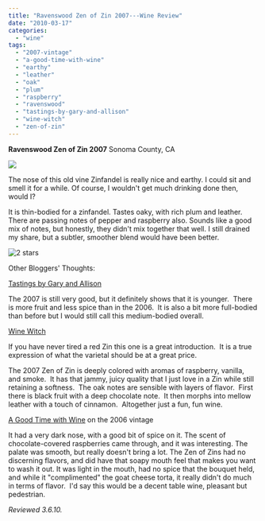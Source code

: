 ```yaml
---
title: "Ravenswood Zen of Zin 2007---Wine Review"
date: "2010-03-17"
categories:
  - "wine"
tags:
  - "2007-vintage"
  - "a-good-time-with-wine"
  - "earthy"
  - "leather"
  - "oak"
  - "plum"
  - "raspberry"
  - "ravenswood"
  - "tastings-by-gary-and-allison"
  - "wine-witch"
  - "zen-of-zin"
---
```


**Ravenswood Zen of Zin 2007** Sonoma County, CA

![](http://www.rebeccagomezfarrell.com/gourmez/photos/zenofzin.jpg)

The nose of this old vine Zinfandel is really nice and earthy. I could sit and smell it for a while. Of course, I wouldn't get much drinking done then, would I?

It is thin-bodied for a zinfandel. Tastes oaky, with rich plum and leather. There are passing notes of pepper and raspberry also. Sounds like a good mix of notes, but honestly, they didn't mix together that well. I still drained my share, but a subtler, smoother blend would have been better.




<div class="caption">

![2 stars](http://www.rebeccagomezfarrell.com/wp-content/uploads/2009/02/rating_chicken11.gif "rating_chicken11")</div>


Other Bloggers' Thoughts:

[Tastings by Gary and Allison](http://www.obrientastings.com/2010/02/2007-ravenswood-zen-of-zin-zinfandel.html)

The 2007 is still very good, but it definitely shows that it is younger.  There is more fruit and less spice than in the 2006.  It is also a bit more full-bodied than before but I would still call this medium-bodied overall.

[Wine Witch](http://winewitch.net/wine-musings/zen-of-zin-2007-california-2007-10-12/)

If you have never tired a red Zin this one is a great introduction.  It is a true expression of what the varietal should be at a great price.

The 2007 Zen of Zin is deeply colored with aromas of raspberry, vanilla, and smoke.  It has that jammy, juicy quality that I just love in a Zin while still retaining a softness.  The oak notes are sensible with layers of flavor.  First there is black fruit with a deep chocolate note.  It then morphs into mellow leather with a touch of cinnamon.  Altogether just a fun, fun wine.

[A Good Time with Wine](http://agoodtimewithwine.com/2009/02/15/grocery-store-zins/) on the 2006 vintage

It had a very dark nose, with a good bit of spice on it. The scent of chocolate-covered raspberries came through, and it was interesting. The palate was smooth, but really doesn't bring a lot. The Zen of Zins had no discerning flavors, and did have that soapy mouth feel that makes you want to wash it out. It was light in the mouth, had no spice that the bouquet held, and while it "complimented" the goat cheese torta, it really didn't do much in terms of flavor.  I'd say this would be a decent table wine, pleasant but pedestrian.

_Reviewed 3.6.10._
